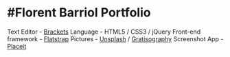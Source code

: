 #Florent Barriol Portfolio
=========
Text Editor - [Brackets](http://brackets.io/)
Language - HTML5 / CSS3 / jQuery
Front-end framework - [Flatstrap](http://flatstrap.org/)
Pictures - [Unsplash](http://unsplash.com/) / [Gratisography](http://www.gratisography.com/)
Screenshot App - [Placeit](https://placeit.net/)

